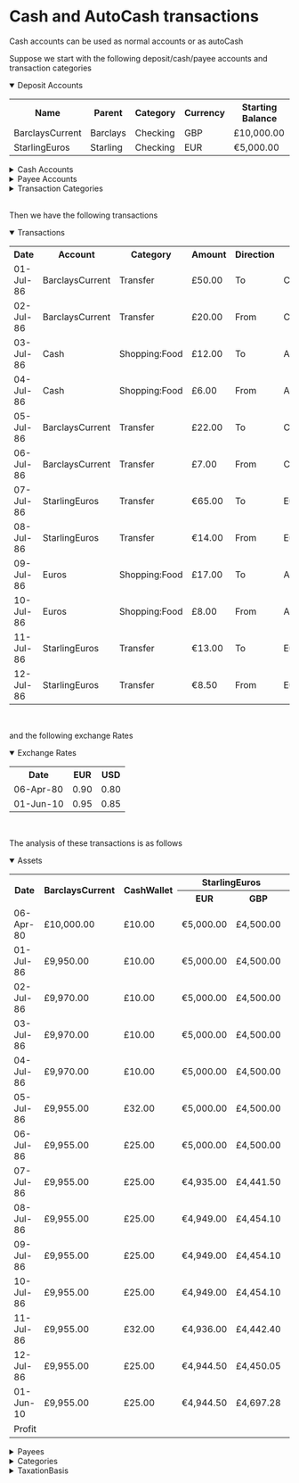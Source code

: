 # Cash and AutoCash transactions

Cash accounts can be used as normal accounts or as autoCash

Suppose we start with the following deposit/cash/payee accounts and transaction categories

<details open="true" name="accounts">
<summary>Deposit Accounts</summary>
<table class="defTable">
<tr><th class="defHdr">Name</th><th class="defHdr">Parent</th><th class="defHdr">Category</th><th class="defHdr">Currency</th><th class="defHdr">Starting Balance</th></tr>
<tr><td>BarclaysCurrent</td><td>Barclays</td><td>Checking</td></td><td>GBP</td><td>£10,000.00</td></tr>
<tr><td>StarlingEuros</td><td>Starling</td></td><td>Checking</td></td><td>EUR</td><td>€5,000.00</td></tr>
</table>
</details>
<details name="Accounts">
<summary>Cash Accounts</summary>
<table class="defTable">
<tr><th class="defHdr">Name</th><th class="defHdr">Category</th><th class="defHdr">Currency</th><th class="defHdr">Starting Balance</th>
<th class="defHdr">AutoPayee</th><th class="defHdr">autoExpense</th></tr>
<tr><td>Cash</td><td>AutoExpense</td></td><td>GBP</td><td/><td>CashExpense</td><td>Expenses:Cash</td></tr>
<tr><td>Euros</td><td>AutoExpense</td></td><td>EUR</td><td>CashExpense</td><td>Expenses:Cash</td></tr>
<tr><td>CashWallet</td><td>Cash</td></td><td>GBP</td><td>£10.00</td></td><td/><td/></tr>
<tr><td>EuroWallet</td><td>Cash</td></td><td>EUR</td><td/><td/></tr>
</table>
</details>
<details name="accounts">
<summary>Payee Accounts</summary>
<table class="defTable">
<tr><th class="defHdr">Name</th><th class="defHdr">Type</th></tr>
<tr><td>ASDA</td><td>Payee</td></tr>
<tr><td>CashExpense</td><td>Payee</td></tr>
<tr><td>Market</td><td>Market</td></tr>
</table>
</details>
<details name="accounts">
<summary>Transaction Categories</summary>
<table class="defTable">
<tr><th class="defHdr">Name</th><th class="defHdr">Type</th></tr>
<tr><td>Market:CurrencyFluctuation</td><td>CurrencyFluctuation</td></tr>
<tr><td>Shopping:Food</td><td>Expense</td></tr>
<tr><td>Expenses:Cash</td><td>Expense</td></tr>
</table>
</details>
<br>

Then we have the following transactions

<details open="true">
<summary>Transactions</summary>
<table class="defTable">
<tr><th class="defHdr">Date</th><th class="defHdr">Account</th><th class="defHdr">Category</th><th class="defHdr">Amount</th>
<th class="defHdr">Direction</th><th class="defHdr">Partner</th></tr>
<tr><td>01-Jul-86</td><td>BarclaysCurrent</td><td>Transfer</td><td>£50.00</td><td>To</td><td>Cash</td></tr>
<tr><td>02-Jul-86</td><td>BarclaysCurrent</td><td>Transfer</td><td>£20.00</td><td>From</td><td>Cash</td></tr>
<tr><td>03-Jul-86</td><td>Cash</td><td>Shopping:Food</td><td>£12.00</td><td>To</td><td>ASDA</td></tr>
<tr><td>04-Jul-86</td><td>Cash</td><td>Shopping:Food</td><td>£6.00</td><td>From</td><td>ASDA</td></tr>
<tr><td>05-Jul-86</td><td>BarclaysCurrent</td><td>Transfer</td><td>£22.00</td><td>To</td><td>CashWallet</td></tr>
<tr><td>06-Jul-86</td><td>BarclaysCurrent</td><td>Transfer</td><td>£7.00</td><td>From</td><td>CashWallet</td></tr>
<tr><td>07-Jul-86</td><td>StarlingEuros</td><td>Transfer</td><td>€65.00</td><td>To</td><td>Euros</td></tr>
<tr><td>08-Jul-86</td><td>StarlingEuros</td><td>Transfer</td><td>€14.00</td><td>From</td><td>Euros</td></tr>
<tr><td>09-Jul-86</td><td>Euros</td><td>Shopping:Food</td><td>£17.00</td><td>To</td><td>ASDA</td></tr>
<tr><td>10-Jul-86</td><td>Euros</td><td>Shopping:Food</td><td>£8.00</td><td>From</td><td>ASDA</td></tr>
<tr><td>11-Jul-86</td><td>StarlingEuros</td><td>Transfer</td><td>€13.00</td><td>To</td><td>EuroWallet</td></tr>
<tr><td>12-Jul-86</td><td>StarlingEuros</td><td>Transfer</td><td>€8.50</td><td>From</td><td>EuroWallet</td></tr>
</table>
</details>
<br>

and the following exchange Rates

<details open="true">
<summary>Exchange Rates</summary>
<table class="defTable">
<tr><th class="defHdr">Date</th><th class="defHdr">EUR</th><th class="defHdr">USD</th></tr>
<tr><td>06-Apr-80</td><td>0.90</td><td>0.80</td></tr>
<tr><td>01-Jun-10</td><td>0.95</td><td>0.85</td></tr>
</table>
</details>
<br>

The analysis of these transactions is as follows

<details open="true" name="analysis">
<summary>Assets</summary>
<table class="defTable">
<tr><th class="defHdr" rowspan="2">Date</th><th class="defHdr" rowspan="2">BarclaysCurrent</th><th class="defHdr" rowspan="2">CashWallet</th>
<th class="defHdr" colspan="2">StarlingEuros</th><th class="defHdr" colspan="2">EuroWallet</th><th class="defHdr" rowspan="2">Total</th></tr>
<tr><th class="defHdr">EUR</th><th class="defHdr">GBP</th><th class="defHdr">EUR</th><th class="defHdr">GBP</th></tr>
<tr><td>06-Apr-80</td><td>£10,000.00</td><td>£10.00</td><td>€5,000.00</td><td>£4,500.00</td><td/><td/><td>£14,510.00</td></tr>
<tr><td>01-Jul-86</td><td>£9,950.00</td><td>£10.00</td><td>€5,000.00</td><td>£4,500.00</td><td/><td/><td>£14,460.00</td></tr>
<tr><td>02-Jul-86</td><td>£9,970.00</td><td>£10.00</td><td>€5,000.00</td><td>£4,500.00</td><td/><td/><td>£14,480.00</td></tr>
<tr><td>03-Jul-86</td><td>£9,970.00</td><td>£10.00</td><td>€5,000.00</td><td>£4,500.00</td><td/><td/><td>£14,480.00</td></tr>
<tr><td>04-Jul-86</td><td>£9,970.00</td><td>£10.00</td><td>€5,000.00</td><td>£4,500.00</td><td/><td/><td>£14,480.00</td></tr>
<tr><td>05-Jul-86</td><td>£9,955.00</td><td>£32.00</td><td>€5,000.00</td><td>£4,500.00</td><td/><td/><td>£14,480.00</td></tr>
<tr><td>06-Jul-86</td><td>£9,955.00</td><td>£25.00</td><td>€5,000.00</td><td>£4,500.00</td><td/><td/><td>£14,480.00</td></tr>
<tr><td>07-Jul-86</td><td>£9,955.00</td><td>£25.00</td><td>€4,935.00</td><td>£4,441.50</td><td/><td/><td>£14,421.50</td></tr>
<tr><td>08-Jul-86</td><td>£9,955.00</td><td>£25.00</td><td>€4,949.00</td><td>£4,454.10</td><td/><td/><td>£14,434.10</td></tr>
<tr><td>09-Jul-86</td><td>£9,955.00</td><td>£25.00</td><td>€4,949.00</td><td>£4,454.10</td><td/><td/><td>£14,434.10</td></tr>
<tr><td>10-Jul-86</td><td>£9,955.00</td><td>£25.00</td><td>€4,949.00</td><td>£4,454.10</td><td/><td/><td>£14,434.10</td></tr>
<tr><td>11-Jul-86</td><td>£9,955.00</td><td>£32.00</td><td>€4,936.00</td><td>£4,442.40</td><td>€13.00</td><td>£11.70</td><td>£14,434.10</td></tr>
<tr><td>12-Jul-86</td><td>£9,955.00</td><td>£25.00</td><td>€4,944.50</td><td>£4,450.05</td><td>€4.50</td><td>£4.05</td><td>£14,434.10</td></tr>
<tr><td>01-Jun-10</td><td>£9,955.00</td><td>£25.00</td><td>€4,944.50</td><td>£4,697.28</td><td>€4.50</td><td>£4.28</td><td>£14,681.56</td></tr>
<tr><td colspan="7">Profit</td><th>£171.56</th></tr>
</table>
</details>

<details name="analysis">
<summary>Payees</summary>
<table class="defTable">
<tr><th class="defHdr">Date</th><th class="defHdr">ASDA</th><th class="defHdr">CashExpense</th><th class="defHdr">Market</th></tr>
<tr><td>06-Apr-80</td><td/><td/><td/></tr>
<tr><td>01-Jul-86</td><td/><td>-£50.00</td><td/></tr>
<tr><td>02-Jul-86</td><td/><td>-£30.00</td><td/></tr>
<tr><td>03-Jul-86</td><td>-£12.00</td><td>-£18.00</td><td/></tr>
<tr><td>04-Jul-86</td><td>-£6.00</td><td>-£24.00</td><td/></tr>
<tr><td>05-Jul-86</td><td>-£6.00</td><td>-£24.00</td><td/></tr>
<tr><td>06-Jul-86</td><td>-£6.00</td><td>-£24.00</td><td/></tr>
<tr><td>07-Jul-86</td><td>-£6.00</td><td>-£82.50</td><td/></tr>
<tr><td>08-Jul-86</td><td>-£6.00</td><td>-£69.90</td><td/></tr>
<tr><td>09-Jul-86</td><td>-£21.30</td><td>-£54.60</td><td/></tr>
<tr><td>10-Jul-86</td><td>-£14.10</td><td>-£61.80</td><td/></tr>
<tr><td>11-Jul-86</td><td>-£14.10</td><td>-£61.80</td><td/></tr>
<tr><td>12-Jul-86</td><td>-£14.10</td><td>-£61.80</td><td/></tr>
<tr><td>01-Jun-10</td><td>-£14.10</td><td>-£61.80</td><td>£247.46</td></tr>
<tr><td>Profit</td><th colspan="3">£171.56</th></tr>
</table>
</details>

<details name="analysis">
<summary>Categories</summary>
<table class="defTable">
<tr><th class="defHdr">Date</th><th class="defHdr">Shopping:<br/>Food</th><th class="defHdr">Expenses:<br/>Cash</th>
<th class="defHdr">Market:<br/>CurrencyFluctuation</th></tr>
<tr><td>06-Apr-80</td><td/><td/><td/></tr>
<tr><td>01-Jul-86</td><td/><td>-£50.00</td><td/></tr>
<tr><td>02-Jul-86</td><td/><td>-£30.00</td><td/></tr>
<tr><td>03-Jul-86</td><td>-£12.00</td><td>-£18.00</td><td/></tr>
<tr><td>04-Jul-86</td><td>-£6.00</td><td>-£24.00</td><td/></tr>
<tr><td>05-Jul-86</td><td>-£6.00</td><td>-£24.00</td><td/></tr>
<tr><td>06-Jul-86</td><td>-£6.00</td><td>-£24.00</td><td/></tr>
<tr><td>07-Jul-86</td><td>-£6.00</td><td>-£82.50</td><td/></tr>
<tr><td>08-Jul-86</td><td>-£6.00</td><td>-£69.90</td><td/></tr>
<tr><td>09-Jul-86</td><td>-£21.30</td><td>-£54.60</td><td/></tr>
<tr><td>10-Jul-86</td><td>-£14.10</td><td>-£61.80</td><td/></tr>
<tr><td>11-Jul-86</td><td>-£14.10</td><td>-£61.80</td><td/></tr>
<tr><td>12-Jul-86</td><td>-£14.10</td><td>-£61.80</td><td/></tr>
<tr><td>01-Jun-10</td><td>-£14.10</td><td>-£61.80</td><td>£247.46</td></tr>
<tr><td>Profit</td><th colspan="3">£171.56</th></tr>
</table>
</details>

<details name="analysis">
<summary>TaxationBasis</summary>
<table class="defTable">
<tr><th class="defHdr">Date</th><th class="defHdr">Expense</th><th class="defHdr">Market</th></tr>
<tr><td>06-Apr-80</td><td/><td/></tr>
<tr><td>01-Jul-86</td><td>-£50.00</td><td/></tr>
<tr><td>02-Jul-86</td><td>-£30.00</td><td/></tr>
<tr><td>03-Jul-86</td><td>-£30.00</td><td/></tr>
<tr><td>04-Jul-86</td><td>-£30.00</td><td/></tr>
<tr><td>05-Jul-86</td><td>-£30.00</td><td/></tr>
<tr><td>06-Jul-86</td><td>-£30.00</td><td/></tr>
<tr><td>07-Jul-86</td><td>-£88.50</td><td/></tr>
<tr><td>08-Jul-86</td><td>-£75.90</td><td/></tr>
<tr><td>09-Jul-86</td><td>-£75.90</td><td/></tr>
<tr><td>10-Jul-86</td><td>-£75.90</td><td/></tr>
<tr><td>11-Jul-86</td><td>-£75.90</td><td/></tr>
<tr><td>12-Jul-86</td><td>-£75.90</td><td/></tr>
<tr><td>01-Jun-10</td><td>-£75.90</td><td>£247.46</td></tr>
<tr><td>Profit</td><th colspan="2">£171.56</th></tr>
</table>
</details>

